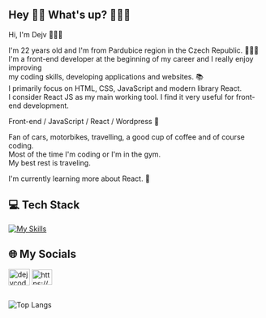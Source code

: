 ## Hey 👋🏻 What's up? 👨🏻‍💻
Hi, I'm Dejv 👨🏻‍💻<br>

I'm 22 years old and I'm from Pardubice region in the Czech Republic. 🙋🏻‍♂️<br>
I'm a front-end developer at the beginning of my career and I really enjoy improving  <br>
my coding skills, developing applications and websites. 📚 <br>
I primarily focus on HTML, CSS, JavaScript and modern library React. <br>
I consider React JS as my main working tool. I find it very useful for front-end development. <br>

Front-end / JavaScript / React / Wordpress 🚀 <br> 

Fan of cars, motorbikes, travelling, a good cup of coffee and of course coding. <br> 
Most of the time I'm coding or I'm in the gym. <br> 
My best rest is traveling.

I'm currently learning more about React. 🌱 

## 💻 Tech Stack 
[![My Skills](https://skillicons.dev/icons?i=html,css,javascript,react,wordpress.sass.bootstrap,jquery,php,mysql,firebase,figma,vscode,git,github)](https://skillicons.dev)

## 🌐 My Socials
<a href="https://instagram.com/dejvcodes" target="_blank"><img align="center" src="https://raw.githubusercontent.com/rahuldkjain/github-profile-readme-generator/master/src/images/icons/Social/instagram.svg" alt="dejvcodes" height="32" width="42" /></a>
<a href="https://www.linkedin.com/in/david-kalmus-5b6b99299/" target="blank"><img align="center" src="https://raw.githubusercontent.com/rahuldkjain/github-profile-readme-generator/master/src/images/icons/Social/linked-in-alt.svg" alt="https://www.linkedin.com/in/david-kalmus-5b6b99299/" height="30" width="40" /></a>

##
![Top Langs](https://github-readme-stats.vercel.app/api/top-langs/?username=DejvCodes&layout=compact&title_color=fff&text_color=ffff&bg_color=161b22&hide_border=true&locale=en&custom_title=Top%20%Languages)

<!--
**DejvCodes/DejvCodes** is a ✨ _special_ ✨ repository because its `README.md` (this file) appears on your GitHub profile.

Here are some ideas to get you started:

- 🔭 I’m currently working on ...
- 🌱 I’m currently learning ...
- 👯 I’m looking to collaborate on ...
- 🤔 I’m looking for help with ...
- 💬 Ask me about ...
- 📫 How to reach me: ...
- 😄 Pronouns: ...
- ⚡ Fun fact: ...
-->
